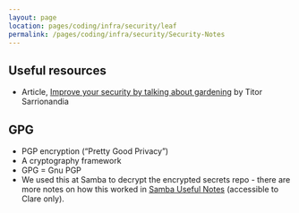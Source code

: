```yaml
---
layout: page
location: pages/coding/infra/security/leaf
permalink: /pages/coding/infra/security/Security-Notes
---
```


## Useful resources

- Article, [Improve your security by talking about gardening](https://rbs-tito.medium.com/improve-your-security-by-talking-about-gardening-c48ea15ae9eb) by Titor Sarrionandia

## GPG

- PGP encryption (“Pretty Good Privacy”)
- A cryptography framework
- GPG = Gnu PGP
- We used this at Samba to decrypt the encrypted secrets repo - there are more notes on how this worked in [Samba Useful Notes](https://github.com/claresudbery/samba/blob/master/Useful-Notes.docx) (accessible to Clare only).
